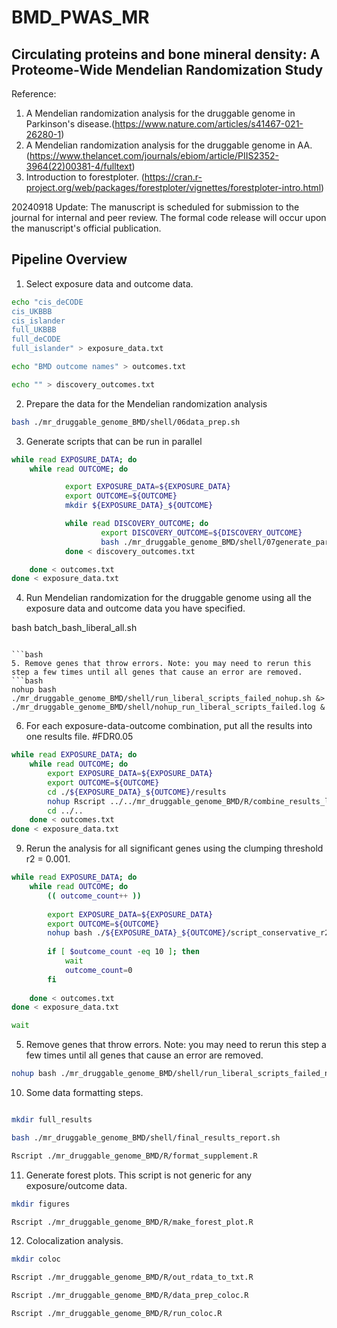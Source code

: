 # BMD_PWAS_MR
## Circulating proteins and bone mineral density: A Proteome-Wide Mendelian Randomization Study
Reference:
1. A Mendelian randomization analysis for the druggable genome in Parkinson's disease.(https://www.nature.com/articles/s41467-021-26280-1)
2. A Mendelian randomization analysis for the druggable genome in AA. (https://www.thelancet.com/journals/ebiom/article/PIIS2352-3964(22)00381-4/fulltext)
3. Introduction to forestploter. (https://cran.r-project.org/web/packages/forestploter/vignettes/forestploter-intro.html)

20240918 Update: The manuscript is scheduled for submission to the journal for internal and peer review. The formal code release will occur upon the manuscript's official publication.

## Pipeline Overview

1. Select exposure data and outcome data.
```bash
echo "cis_deCODE
cis_UKBBB
cis_islander
full_UKBBB
full_deCODE
full_islander" > exposure_data.txt

echo "BMD outcome names" > outcomes.txt

echo "" > discovery_outcomes.txt
```
2. Prepare the data for the Mendelian randomization analysis 
```bash
bash ./mr_druggable_genome_BMD/shell/06data_prep.sh 
```
3. Generate scripts that can be run in parallel

```bash
while read EXPOSURE_DATA; do
    while read OUTCOME; do

            export EXPOSURE_DATA=${EXPOSURE_DATA}
            export OUTCOME=${OUTCOME}
            mkdir ${EXPOSURE_DATA}_${OUTCOME}

            while read DISCOVERY_OUTCOME; do
                    export DISCOVERY_OUTCOME=${DISCOVERY_OUTCOME}
                    bash ./mr_druggable_genome_BMD/shell/07generate_parallel_scripts.sh
            done < discovery_outcomes.txt

    done < outcomes.txt
done < exposure_data.txt
```

4. Run Mendelian randomization for the druggable genome using all the exposure data and outcome data you have specified.

bash batch_bash_liberal_all.sh
```

```bash 
5. Remove genes that throw errors. Note: you may need to rerun this step a few times until all genes that cause an error are removed.
```bash
nohup bash ./mr_druggable_genome_BMD/shell/run_liberal_scripts_failed_nohup.sh &> ./mr_druggable_genome_BMD/shell/nohup_run_liberal_scripts_failed.log & 

```
6. For each exposure-data-outcome combination, put all the results into one results file. #FDR0.05
```bash
while read EXPOSURE_DATA; do
    while read OUTCOME; do
        export EXPOSURE_DATA=${EXPOSURE_DATA}
        export OUTCOME=${OUTCOME}
        cd ./${EXPOSURE_DATA}_${OUTCOME}/results
        nohup Rscript ../../mr_druggable_genome_BMD/R/combine_results_liberal_r2_0.2.R &> ../../${EXPOSURE_DATA}_${OUTCOME}/nohup_combine_results_liberal_r2_0.2_${EXPOSURE_DATA}_${OUTCOME}.log &
        cd ../..
    done < outcomes.txt
done < exposure_data.txt
```

9. Rerun the analysis for all significant genes using the clumping threshold r2 = 0.001.
```bash
while read EXPOSURE_DATA; do
    while read OUTCOME; do
        (( outcome_count++ ))
        
        export EXPOSURE_DATA=${EXPOSURE_DATA}
        export OUTCOME=${OUTCOME}
        nohup bash ./${EXPOSURE_DATA}_${OUTCOME}/script_conservative_r2_0.001_${EXPOSURE_DATA}_${OUTCOME}.sh &> ./${EXPOSURE_DATA}_${OUTCOME}/nohup_script_conservative_r2_0.001_${EXPOSURE_DATA}_${OUTCOME}.log &
        
        if [ $outcome_count -eq 10 ]; then
            wait
            outcome_count=0
        fi
        
    done < outcomes.txt
done < exposure_data.txt

wait
```
5. Remove genes that throw errors. Note: you may need to rerun this step a few times until all genes that cause an error are removed.
```bash
nohup bash ./mr_druggable_genome_BMD/shell/run_liberal_scripts_failed_nohup_conservative.sh &> ./mr_druggable_genome_BMD/shell/run_liberal_scripts_failed_nohup_conservative.log & 
```


10. Some data formatting steps.
```bash

mkdir full_results

bash ./mr_druggable_genome_BMD/shell/final_results_report.sh

Rscript ./mr_druggable_genome_BMD/R/format_supplement.R
```
11. Generate forest plots. This script is not generic for any exposure/outcome data.
```bash
mkdir figures

Rscript ./mr_druggable_genome_BMD/R/make_forest_plot.R
```
12. Colocalization analysis.

```bash
mkdir coloc

Rscript ./mr_druggable_genome_BMD/R/out_rdata_to_txt.R

Rscript ./mr_druggable_genome_BMD/R/data_prep_coloc.R

Rscript ./mr_druggable_genome_BMD/R/run_coloc.R

```
